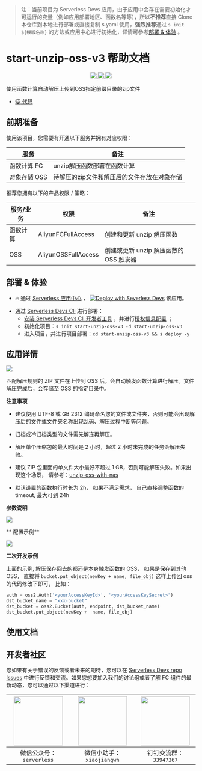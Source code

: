 
> 注：当前项目为 Serverless Devs 应用，由于应用中会存在需要初始化才可运行的变量（例如应用部署地区、函数名等等），所以**不推荐**直接 Clone 本仓库到本地进行部署或直接复制 s.yaml 使用，**强烈推荐**通过 `s init ${模版名称}` 的方法或应用中心进行初始化，详情可参考[部署 & 体验](#部署--体验) 。

# start-unzip-oss-v3 帮助文档
<p align="center" class="flex justify-center">
    <a href="https://www.serverless-devs.com" class="ml-1">
    <img src="http://editor.devsapp.cn/icon?package=start-unzip-oss-v3&type=packageType">
  </a>
  <a href="http://www.devsapp.cn/details.html?name=start-unzip-oss-v3" class="ml-1">
    <img src="http://editor.devsapp.cn/icon?package=start-unzip-oss-v3&type=packageVersion">
  </a>
  <a href="http://www.devsapp.cn/details.html?name=start-unzip-oss-v3" class="ml-1">
    <img src="http://editor.devsapp.cn/icon?package=start-unzip-oss-v3&type=packageDownload">
  </a>
</p>

<description>

使用函数计算自动解压上传到OSS指定前缀目录的zip文件

</description>

<codeUrl>

- [:smiley_cat: 代码](https://github.com/devsapp/start-unzip-oss/tree/V3/src)

</codeUrl>
<preview>



</preview>


## 前期准备

使用该项目，您需要有开通以下服务并拥有对应权限：

<service>



| 服务 |  备注  |
| --- |  --- |
| 函数计算 FC |  unzip解压函数部署在函数计算 |
| 对象存储 OSS |  待解压的zip文件和解压后的文件存放在对象存储 |

</service>

推荐您拥有以下的产品权限 / 策略：
<auth>



| 服务/业务 |  权限 |  备注  |
| --- |  --- |   --- |
| 函数计算 | AliyunFCFullAccess |  创建和更新 unzip 解压函数 |
| OSS | AliyunOSSFullAccess |  创建或更新 unzip 解压函数的 OSS 触发器 |

</auth>

<remark>



</remark>

<disclaimers>



</disclaimers>

## 部署 & 体验

<appcenter>
   
- :fire: 通过 [Serverless 应用中心](https://fcnext.console.aliyun.com/applications/create?template=start-unzip-oss-v3) ，
  [![Deploy with Severless Devs](https://img.alicdn.com/imgextra/i1/O1CN01w5RFbX1v45s8TIXPz_!!6000000006118-55-tps-95-28.svg)](https://fcnext.console.aliyun.com/applications/create?template=start-unzip-oss-v3) 该应用。
   
</appcenter>
<deploy>
    
- 通过 [Serverless Devs Cli](https://www.serverless-devs.com/serverless-devs/install) 进行部署：
  - [安装 Serverless Devs Cli 开发者工具](https://www.serverless-devs.com/serverless-devs/install) ，并进行[授权信息配置](https://docs.serverless-devs.com/fc/config) ；
  - 初始化项目：`s init start-unzip-oss-v3 -d start-unzip-oss-v3`
  - 进入项目，并进行项目部署：`cd start-unzip-oss-v3 && s deploy -y`
   
</deploy>

## 应用详情

<appdetail id="flushContent">

![](http://image.editor.devsapp.cn/alibaba/4A5uks4sawFd26h9ksuc.png)

匹配解压规则的 ZIP 文件在上传到 OSS 后，会自动触发函数计算进行解压。文件解压完成后，会存储至 OSS 的指定目录中。


**注意事项**

- 建议使用 UTF-8 或 GB 2312 编码命名您的文件或文件夹，否则可能会出现解压后的文件或文件夹名称出现乱码、解压过程中断等问题。

- 归档或冷归档类型的文件需先解冻再解压。

- 解压单个压缩包的最大时间是 2 小时，超过 2 小时未完成的任务会解压失败。

- 建议 ZIP 包里面的单文件大小最好不超过 1 GB，否则可能解压失败。如果出现这个场景， 请参考：[unzip-oss-with-nas](https://github.com/zhaohang88/unzip-oss-nas)

- 默认设置的函数执行时长为 2h， 如果不满足需求， 自己直接调整函数的 timeout, 最大可到 24h


**参数说明**

![](http://image.editor.devsapp.cn/alibaba/kD1lbEw48Er4s27212ri.png)


** 配置示例**

![](http://image.editor.devsapp.cn/alibaba/lASAfezjvifa9Cwawht6.png)


**二次开发示例**

上面的示例, 解压保存回去的都还是本身触发函数的 OSS， 如果是保存到其他 OSS， 直接将 `bucket.put_object(newKey + name, file_obj)`  这样上传回 oss 的代码修改下即可， 比如：


```python
auth = oss2.Auth('<yourAccessKeyId>', '<yourAccessKeySecret>')
dst_bucket_name = "xxx-bucket"
dst_bucket = oss2.Bucket(auth, endpoint, dst_bucket_name)
dst_bucket.put_object(newKey +  name, file_obj)

```


</appdetail>

## 使用文档

<usedetail id="flushContent">
</usedetail>


<devgroup>


## 开发者社区

您如果有关于错误的反馈或者未来的期待，您可以在 [Serverless Devs repo Issues](https://github.com/serverless-devs/serverless-devs/issues) 中进行反馈和交流。如果您想要加入我们的讨论组或者了解 FC 组件的最新动态，您可以通过以下渠道进行：

<p align="center">  

| <img src="https://serverless-article-picture.oss-cn-hangzhou.aliyuncs.com/1635407298906_20211028074819117230.png" width="130px" > | <img src="https://serverless-article-picture.oss-cn-hangzhou.aliyuncs.com/1635407044136_20211028074404326599.png" width="130px" > | <img src="https://serverless-article-picture.oss-cn-hangzhou.aliyuncs.com/1635407252200_20211028074732517533.png" width="130px" > |
| --------------------------------------------------------------------------------------------------------------------------------- | --------------------------------------------------------------------------------------------------------------------------------- | --------------------------------------------------------------------------------------------------------------------------------- |
| <center>微信公众号：`serverless`</center>                                                                                         | <center>微信小助手：`xiaojiangwh`</center>                                                                                        | <center>钉钉交流群：`33947367`</center>                                                                                           |
</p>
</devgroup>

<testEvent>
</testEvent>
